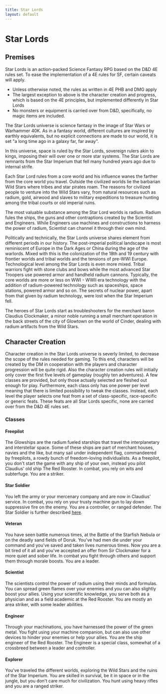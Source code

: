 ```yaml
---
title: Star Lords
layout: default
---
```


# Star Lords

## Premises

Star Lords is an action-packed Science Fantasy RPG based on the D&D 4E rules set. To ease the implementation of a 4E rules for SF, certain caveats will apply.

* Unless otherwise noted, the rules as written in 4E PHB and DMG apply
* The largest exception to above is the character creation and progress, which is based on the 4E principles, but implemented differently in Star Lords
* No monsters or equipment is carried over from D&D, specifically, no magic items are included.

The Star Lords universe is science fantasy in the image of Star Wars or Warhammer 40K. As in a fantasy world, different cultures are inspired by earthly equivalents, but no explicit connections are made to our world, it is set "a long time ago in a galaxy far, far away".

In this universe, space is ruled by the Star Lords, sovereign rulers akin to kings, imposing their will over one or more star systems. The Star Lords are remnants from the Star Imperium that fell many hundred years ago due to internal strife.

Each Star Lord rules from a core world and his influence wanes the farther from the core world you travel. Outside the civilized worlds lie the barbarian Wild Stars where tribes and star pirates roam. The reasons for civilized people to venture into the Wild Stars vary, from natural resources such as radium, gold, airwood and slaves to military expeditions to treasure hunting among the tribal courts or old imperial ruins.

The most valuable substance among the Star Lord worlds is radium. Radium fules the ships, the guns and other contraptions created by the Scientist and Engineers. While Engineers use machines and constructions to harness the power of radium, Scientist can channel it through their own mind.

Politically and technically, the Star Lords universe shares element from different periods in our history. The post-imperial political landscape is most reminiscent of Europe in the Dark Ages or China during the age of the warlords. Mixed with this is the colonization of the 18th and 19 century with frontier worlds and tribal worlds and the tensions of pre-WWI Europe. Technological level among the Star Lords is even more mixed. Tribal warriors fight with stone clubs and bows while the most advanced Star Troopers use powered armor and handheld radium cannons. Typically, the core worlds are more or less on WWI - WWII era technology with the addition of radium-powered technology such as spaceships, space stations, powered armor and so on. The secrets of nuclear power, apart from that given by radium technology, were lost when the Star Imperium fell.

The heroes of Star Lords start as troubleshooters for the merchant baron Claudius Clockmaker, a minor noble running a small merchant operation in the back streets of the city of Glowtown on the world of Cinder, dealing with radium artifacts from the Wild Stars.

## Character Creation

Character creation in the Star Lords universe is severly limited, to decrease the scope of the rules needed for gaming. To this end, characters will be created by the DM in cooperation with the players and character progression will be quite rigid. Also the character creation rules will initially only cover the first five levels of gameplay (roughly ten adventures). A few classes are provided, but only those actually selected are fleshed out enough for play. Furthermore, each class only has one power per level meaning that there is limited possibility to tweak the classes. Instead, each level the player selects one feat from a set of class-specific, race-specific or generic feats. These feats are all Star Lords specific, none are carried over from the D&D 4E rules set.

### Classes

#### Freepilot
The Glowships are the radium fueled starships that travel the interplanetary and interstellar space. Some of these ships are part of merchant houses, navies and the like, but many sail under independent flag, commandeered by freepilots, a rowdy bunch of freedom-loving individualists. As a freepilot, you don't start the game with any ship of your own, instead you pilot Claudius' old ship The Red Rooster. In combat, you rely on wits and subterfuge. You are a striker.

#### Star Soldier
You left the army or your mercenary company and are now in Claudius' service. In combat, you rely on your trusty machine gun to lay down suppressive fire on the enemy. You are a controller, or ranged defender. The Star Soldier is further described [here](classes/soldier.html).

#### Veteran
You have seen battle numerous times, at the Battle of the Starfish Nebula or on the deadly sand fields of Doruk. You've had men die under your command and you've saved and taken lives numerous times. Now you are a bit tired of it all and you've accepted an offer from Sir Clockmaker for a more quiet and sober life. In combat you fight through others and support them through morale boosts. You are a leader.

#### Scientist
The scientists control the power of radium using their minds and formulas. You can spread green flames over your enemies and you can also slightly boost your allies. Using your scientific knowledge, you serve both as a physician and as a field academic at the Red Rooster. You are mostly an area striker, with some leader abilities.

#### Engineer
Through your machinations, you have harnessed the power of the green metal. You fight using your machine companion, but can also use other devices to hinder your enemies or help your allies. You are the ship engineer of the Red Rooster. The Engineer is a special class, somewhat of a crossbreed between a leader and controller.

#### Explorer
You've traveled the different worlds, exploring the Wild Stars and the ruins of the Star Imperium. You are skilled in survival, be it in space or in the jungle, but you don't care much for civilization. You hunt using heavy rifles and you are a ranged striker.
